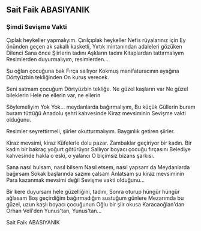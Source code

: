 ## Sait Faik ABASIYANIK

### Şimdi Sevişme Vakti

Çıplak heykeller yapmalıyım.
Çırılçıplak heykeller
Nefis rüyalarınız için
Ey önünden geçen ak sakallı
kasketli,
Yırtık mintanından adaleleri
gözüken
Dilenci
Sana önce
Şiirlerin tadını
Aşkların tadını
Kitaplardan tattırmalıyım
Resimlerden duyurmalıyım,
resimlerden...

Şu oğlan çocuğuna bak
Fırça sallıyor
Kokmuş manifaturacının ayağına
Dörtyüzbin tekliğinden
On kuruş verecek.

Seni satmam çocuğum
Dörtyüzbin tekliğe.
Ne güzel kaşların var
Ne güzel bileklerin
Hele ne ellerin var, ne ellerin

Söylemeliyim
Yok
Yok... meydanlarda
bağırmalıyım,
Bu küçük
Güllerin buram buram tüttüğü
Anadolu şehri kahvesinde
Kiraz mevsiminin
Sevişme vakti olduğunu.

Resimler seyrettirmeli, şiirler
okutturmalıyım.
Baygınlık getiren şiirler.

Kiraz mevsimi, kiraz
Küfelerle dolu pazar.
Zambaklar geçiriyor bir kadın.
Bir kadın bir bakraç yoğurt
götürüyor
Sallıyor boyacı çocuğu fırçasını
Belediye kahvesinde hakla o eski,
o yalancı
O biçimsiz bizans şarkısı.

Sana nasıl bulsam, nasıl bilsem
Nasıl etsem, nasıl yapsam da
Meydanlarda bağırsam
Sokak başlarında sazımı çalsam
Anlatsam şu kiraz mevsiminin
Para kazanmak mevsimi değil
Sevişme vakti olduğunu...

Bir kere duyursam hele
güzelliğini, tadını,
Sonra oturup hüngür hüngür
ağlasam
Boş geçirdiğim bağırmadığım
sustuğum günlere
Mezarımda bu güzel, uzun kaşlı
boyacı çocuğunun
Oğlu bir şiir okusa
Karacaoğlan'dan
Orhan Veli'den
Yunus'tan, Yunus'tan...

Sait Faik ABASIYANIK
